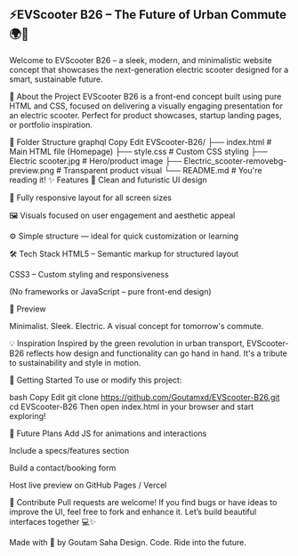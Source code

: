 ## ⚡EVScooter B26 – The Future of Urban Commute 🌍🛴
Welcome to EVScooter B26 – a sleek, modern, and minimalistic website concept that showcases the next-generation electric scooter designed for a smart, sustainable future.

🚀 About the Project
EVScooter B26 is a front-end concept built using pure HTML and CSS, focused on delivering a visually engaging presentation for an electric scooter. Perfect for product showcases, startup landing pages, or portfolio inspiration.

📁 Folder Structure
graphql
Copy
Edit
EVScooter-B26/
├── index.html                  # Main HTML file (Homepage)
├── style.css                  # Custom CSS styling
├── Electric scooter.jpg       # Hero/product image
├── Electric_scooter-removebg-preview.png  # Transparent product visual
└── README.md                  # You're reading it!
✨ Features
🎨 Clean and futuristic UI design

📱 Fully responsive layout for all screen sizes

🖼️ Visuals focused on user engagement and aesthetic appeal

⚙️ Simple structure — ideal for quick customization or learning

🛠️ Tech Stack
HTML5 – Semantic markup for structured layout

CSS3 – Custom styling and responsiveness

(No frameworks or JavaScript – pure front-end design)

📸 Preview

Minimalist. Sleek. Electric.
A visual concept for tomorrow's commute.

💡 Inspiration
Inspired by the green revolution in urban transport, EVScooter-B26 reflects how design and functionality can go hand in hand. It's a tribute to sustainability and style in motion.

🚦 Getting Started
To use or modify this project:

bash
Copy
Edit
git clone https://github.com/Goutamxd/EVScooter-B26.git
cd EVScooter-B26
Then open index.html in your browser and start exploring!

📌 Future Plans
Add JS for animations and interactions

Include a specs/features section

Build a contact/booking form

Host live preview on GitHub Pages / Vercel

🤝 Contribute
Pull requests are welcome! If you find bugs or have ideas to improve the UI, feel free to fork and enhance it. Let’s build beautiful interfaces together 💻✨

Made with 💚 by Goutam Saha
Design. Code. Ride into the future.
